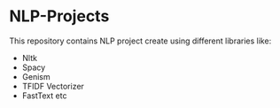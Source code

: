 # NLP-Projects
This repository contains NLP project create using different libraries like:
 - Nltk
 - Spacy
 - Genism
 - TFIDF Vectorizer
 - FastText etc
